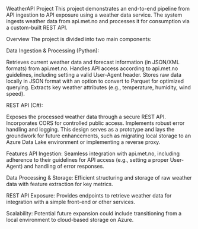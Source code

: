 WeatherAPI Project
This project demonstrates an end-to-end pipeline from API ingestion to API exposure using a weather data service. The system ingests weather data from api.met.no and processes it for consumption via a custom-built REST API.

Overview
The project is divided into two main components:

Data Ingestion & Processing (Python):

Retrieves current weather data and forecast information (in JSON/XML formats) from api.met.no.
Handles API access according to api.met.no guidelines, including setting a valid User-Agent header.
Stores raw data locally in JSON format with an option to convert to Parquet for optimized querying.
Extracts key weather attributes (e.g., temperature, humidity, wind speed).

REST API (C#):

Exposes the processed weather data through a secure REST API.
Incorporates CORS for controlled public access.
Implements robust error handling and logging.
This design serves as a prototype and lays the groundwork for future enhancements, such as migrating local storage to an Azure Data Lake environment or implementing a reverse proxy.

Features
API Ingestion:
Seamless integration with api.met.no, including adherence to their guidelines for API access (e.g., setting a proper User-Agent) and handling of error responses.

Data Processing & Storage:
Efficient structuring and storage of raw weather data with feature extraction for key metrics.

REST API Exposure:
Provides endpoints to retrieve weather data for integration with a simple front-end or other services.

Scalability:
Potential future expansion could include transitioning from a local environment to cloud-based storage on Azure.
